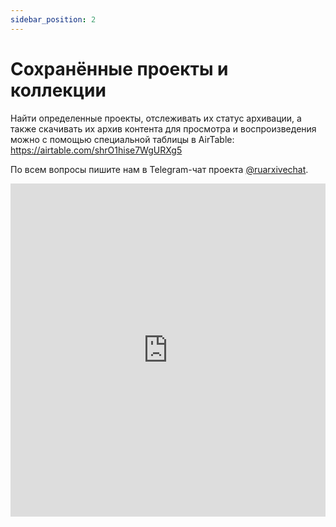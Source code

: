 ```yaml
---
sidebar_position: 2
---
```


# Сохранённые проекты и коллекции

Найти определенные проекты, отслеживать их статус архивации, а также скачивать их архив контента для просмотра и воспроизведения можно с помощью специальной таблицы в AirTable: https://airtable.com/shrO1hise7WgURXg5

По всем вопросы пишите нам в Telegram-чат проекта [@ruarxivechat](https://t.me/ruarxivechat).

<iframe class="airtable-embed" src="https://airtable.com/embed/shrBoCPyDwQB0HzzJ?backgroundColor=cyan" frameborder="0" onmousewheel="" width="100%" height="533" style={{background: 'transparent', border: 1 + 'px solid #ccc'}}></iframe>
